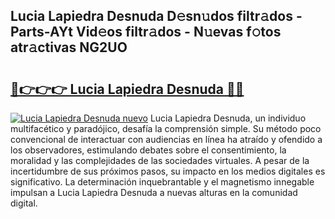 ## Lucia Lapiedra Desnuda D𝚎sn𝚞dos filtr𝚊dos - Parts-AYt Vid𝚎os filtr𝚊dos - N𝚞evas f𝚘tos atr𝚊ctivas NG2UO

# <h2><a href="http://mb1n7n.tromn.icu/?c=Lucia+Lapiedra+Desnuda">🔗👉👉👉 Lucia Lapiedra Desnuda 🔗🔗</a></h2>

[![Lucia Lapiedra Desnuda nuevo](https://i.imgur.com/pEAQMta.gif)](http://mb1n7n.tromn.icu/?c=Lucia+Lapiedra+Desnuda)
Lucia Lapiedra Desnuda, un individuo multifacético y paradójico, desafía la comprensión simple. Su método poco convencional de interactuar con audiencias en línea ha atraído y ofendido a los observadores, estimulando debates sobre el consentimiento, la moralidad y las complejidades de las sociedades virtuales. A pesar de la incertidumbre de sus próximos pasos, su impacto en los medios digitales es significativo. La determinación inquebrantable y el magnetismo innegable impulsan a Lucia Lapiedra Desnuda a nuevas alturas en la comunidad digital.
